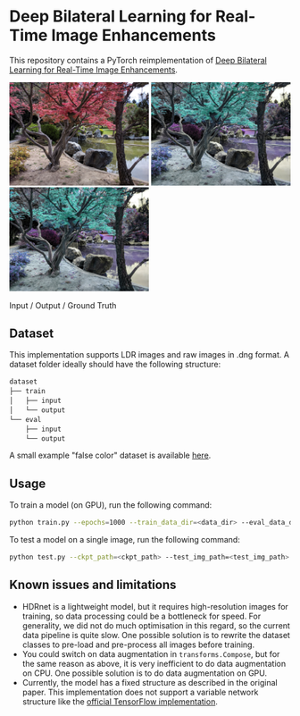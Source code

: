# Deep Bilateral Learning for Real-Time Image Enhancements
This repository contains a PyTorch reimplementation of [Deep Bilateral Learning for Real-Time Image Enhancements](https://groups.csail.mit.edu/graphics/hdrnet/).
<p float="left">
  <img src="assets/false_in.jpg" width="250" />
  <img src="assets/false_out.jpg" width="250" /> 
  <img src="assets/false_gt.jpg" width="250" />
</p>
Input / Output / Ground Truth

## Dataset

This implementation supports LDR images and raw images in .dng format. A dataset folder ideally should have the following structure:

```bash
dataset
├── train
│   ├── input
│   └── output
└── eval
    ├── input
    └── output
```
A small example "false color" dataset is available [here](https://drive.google.com/file/d/1Aix4Snl4mwBjGxkn_irqehcmfayMG8XO/view?usp=sharing).

## Usage
To train a model (on GPU), run the following command:
```bash
python train.py --epochs=1000 --train_data_dir=<data_dir> --eval_data_dir=<eval_data_dir> --cuda
```

To test a model on a single image, run the following command:
```bash
python test.py --ckpt_path=<ckpt_path> --test_img_path=<test_img_path> --cuda
```

## Known issues and limitations
* HDRnet is a lightweight model, but it requires high-resolution images for training, so data processing could be a bottleneck for speed. For generality, we did not do much optimisation in this regard, so the current data pipeline is quite slow. One possible solution is to rewrite the dataset classes to pre-load and pre-process all images before training.
* You could switch on data augmentation in `transforms.Compose`, but for the same reason as above, it is very inefficient to do data augmentation on CPU. One possible solution is to do data augmentation on GPU.
* Currently, the model has a fixed structure as described in the original paper. This implementation does not support a variable network structure like the [official TensorFlow implementation](https://github.com/google/hdrnet.git).

